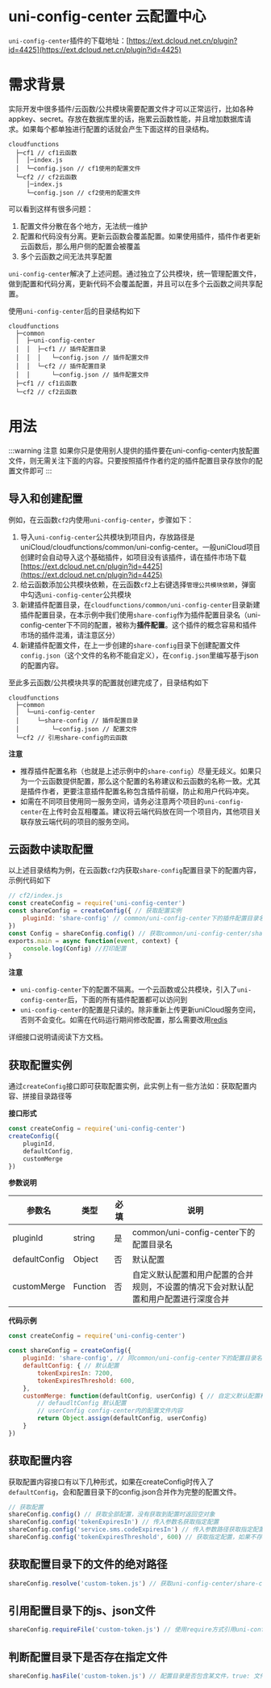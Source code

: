 # uni-config-center 云配置中心

`uni-config-center`插件的下载地址：[https://ext.dcloud.net.cn/plugin?id=4425](https://ext.dcloud.net.cn/plugin?id=4425)

# 需求背景

实际开发中很多插件/云函数/公共模块需要配置文件才可以正常运行，比如各种appkey、secret。存放在数据库里的话，拖累云函数性能，并且增加数据库请求。如果每个都单独进行配置的话就会产生下面这样的目录结构。

```text
cloudfunctions
  ├─cf1 // cf1云函数
  │  │─index.js
  │  └─config.json // cf1使用的配置文件
  └─cf2 // cf2云函数
     │─index.js
     └─config.json // cf2使用的配置文件
```

可以看到这样有很多问题：

1. 配置文件分散在各个地方，无法统一维护
2. 配置和代码没有分离。更新云函数会覆盖配置。如果使用插件，插件作者更新云函数后，那么用户侧的配置会被覆盖
3. 多个云函数之间无法共享配置

`uni-config-center`解决了上述问题。通过独立了公共模块，统一管理配置文件，做到配置和代码分离，更新代码不会覆盖配置，并且可以在多个云函数之间共享配置。

使用`uni-config-center`后的目录结构如下

```text
cloudfunctions
  ├─common
  │  ├─uni-config-center
  │  │  ├─cf1 // 插件配置目录
  │  │  │   └─config.json // 插件配置文件
  │  │  └─cf2 // 插件配置目录
  │  │      └─config.json // 插件配置文件
  ├─cf1 // cf1云函数
  └─cf2 // cf2云函数
```


# 用法

:::warning 注意
如果你只是使用别人提供的插件要在uni-config-center内放配置文件，则无需关注下面的内容。只要按照插件作者约定的插件配置目录存放你的配置文件即可
:::

## 导入和创建配置

例如，在云函数`cf2`内使用`uni-config-center`，步骤如下：

1. 导入`uni-config-center`公共模块到项目内，存放路径是 uniCloud/cloudfunctions/common/uni-config-center。一般uniCloud项目创建时会自动导入这个基础插件，如项目没有该插件，请在插件市场下载[https://ext.dcloud.net.cn/plugin?id=4425](https://ext.dcloud.net.cn/plugin?id=4425)
2. 给云函数添加公共模块依赖，在云函数`cf2`上右键选择`管理公共模块依赖`，弹窗中勾选`uni-config-center`公共模块
3. 新建插件配置目录，在`cloudfunctions/common/uni-config-center`目录新建插件配置目录，在本示例中我们使用`share-config`作为插件配置目录名（uni-config-center下不同的配置，被称为**插件配置**。这个插件的概念容易和插件市场的插件混淆，请注意区分）
4. 新建插件配置文件，在上一步创建的`share-config`目录下创建配置文件`config.json`（这个文件的名称不能自定义），在`config.json`里编写基于json的配置内容。

至此多云函数/公共模块共享的配置就创建完成了，目录结构如下

```text
cloudfunctions
  ├─common
  │  └─uni-config-center
  │     └─share-config // 插件配置目录
  │         └─config.json // 配置文件
  └─cf2 // 引用share-config的云函数
```

**注意**

- 推荐插件配置名称（也就是上述示例中的`share-config`）尽量无歧义。如果只为一个云函数提供配置，那么这个配置的名称建议和云函数的名称一致。尤其是插件作者，更要注意插件配置名称包含插件前缀，防止和用户代码冲突。
- 如需在不同项目使用同一服务空间，请务必注意两个项目的`uni-config-center`在上传时会互相覆盖。建议将云端代码放在同一个项目内，其他项目关联存放云端代码的项目的服务空间。

## 云函数中读取配置

以上述目录结构为例，在云函数`cf2`内获取`share-config`配置目录下的配置内容，示例代码如下

```js
// cf2/index.js
const createConfig = require('uni-config-center')
const shareConfig = createConfig({ // 获取配置实例
    pluginId: 'share-config' // common/uni-config-center下的插件配置目录名
})
const Config = shareConfig.config() // 获取common/uni-config-center/share-config/config.json的内容
exports.main = async function(event, context) {
	console.log(Config) //打印配置
}
```

**注意**

- `uni-config-center`下的配置不隔离。一个云函数或公共模块，引入了`uni-config-center`后，下面的所有插件配置都可以访问到
- `uni-config-center`的配置是只读的。除非重新上传更新uniCloud服务空间，否则不会变化。如需在代码运行期间修改配置，那么需要改用[redis](https://uniapp.dcloud.net.cn/uniCloud/redis-introduction.html)

详细接口说明请阅读下方文档。

## 获取配置实例

通过`createConfig`接口即可获取配置实例，此实例上有一些方法如：获取配置内容、拼接目录路径等

**接口形式**

```js
const createConfig = require('uni-config-center')
createConfig({
	pluginId,
	defaultConfig,
	customMerge
})
```

**参数说明**

|参数名			|类型		|必填	|说明																					|
|--				|--			|--		|--																						|
|pluginId		|string		|是		|common/uni-config-center下的配置目录名													|
|defaultConfig	|Object		|否		|默认配置																				|
|customMerge	|Function	|否		|自定义默认配置和用户配置的合并规则，不设置的情况下会对默认配置和用户配置进行深度合并	|

**代码示例**

```js
const createConfig = require('uni-config-center')

const shareConfig = createConfig({
    pluginId: 'share-config', // 同common/uni-config-center下的配置目录名
    defaultConfig: { // 默认配置
        tokenExpiresIn: 7200,
        tokenExpiresThreshold: 600,
    },
    customMerge: function(defaultConfig, userConfig) { // 自定义默认配置和用户配置的合并规则，不设置的情况下会对默认配置和用户配置进行深度合并
        // defaudltConfig 默认配置
        // userConfig config-center内的配置文件内容
        return Object.assign(defaultConfig, userConfig)
    }
})

```

## 获取配置内容

获取配置内容接口有以下几种形式，如果在createConfig时传入了`defaultConfig`，会和配置目录下的config.json合并作为完整的配置文件。

```js
// 获取配置
shareConfig.config() // 获取全部配置，没有获取到配置时返回空对象
shareConfig.config('tokenExpiresIn') // 传入参数名获取指定配置
shareConfig.config('service.sms.codeExpiresIn') // 传入参数路径获取指定配置
shareConfig.config('tokenExpiresThreshold', 600) // 获取指定配置，如果不存在则取传入的默认值
```

## 获取配置目录下的文件的绝对路径

```js
shareConfig.resolve('custom-token.js') // 获取uni-config-center/share-config/custom-token.js文件的路径
```

## 引用配置目录下的js、json文件

```js
shareConfig.requireFile('custom-token.js') // 使用require方式引用uni-config-center/share-config/custom-token.js文件。文件不存在时返回undefined，文件内有其他错误导致require失败时会抛出错误。
```

## 判断配置目录下是否存在指定文件

```js
shareConfig.hasFile('custom-token.js') // 配置目录是否包含某文件，true: 文件存在，false: 文件不存在
```
